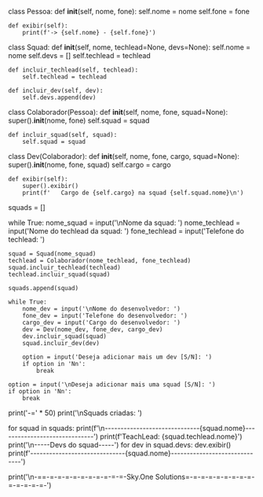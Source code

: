class Pessoa:
    def __init__(self, nome, fone):
        self.nome = nome
        self.fone = fone

    def exibir(self):
        print(f'-> {self.nome} - {self.fone}')


class Squad:
    def __init__(self, nome, techlead=None, devs=None):
        self.nome = nome
        self.devs = []
        self.techlead = techlead

    def incluir_techlead(self, techlead):
        self.techlead = techlead

    def incluir_dev(self, dev):
        self.devs.append(dev)


class Colaborador(Pessoa):
    def __init__(self, nome, fone, squad=None):
        super().__init__(nome, fone)
        self.squad = squad

    def incluir_squad(self, squad):
        self.squad = squad


class Dev(Colaborador):
    def __init__(self, nome, fone, cargo, squad=None):
        super().__init__(nome, fone, squad)
        self.cargo = cargo

    def exibir(self):
        super().exibir()
        print(f'   Cargo de {self.cargo} na squad {self.squad.nome}\n')


squads = []



while True:
    nome_squad = input('\nNome da squad: ')
    nome_techlead = input('Nome do techlead da squad: ')
    fone_techlead = input('Telefone do techlead: ')

    squad = Squad(nome_squad)
    techlead = Colaborador(nome_techlead, fone_techlead)
    squad.incluir_techlead(techlead)
    techlead.incluir_squad(squad)

    squads.append(squad)

    while True:
        nome_dev = input('\nNome do desenvolvedor: ')
        fone_dev = input('Telefone do desenvolvedor: ')
        cargo_dev = input('Cargo do desenvolvedor: ')
        dev = Dev(nome_dev, fone_dev, cargo_dev)
        dev.incluir_squad(squad)
        squad.incluir_dev(dev)

        option = input('Deseja adicionar mais um dev [S/N]: ')
        if option in 'Nn':
            break

    option = input('\nDeseja adicionar mais uma squad [S/N]: ')
    if option in 'Nn':
        break

print('-=' * 50)
print('\nSquads criadas: ')

for squad in squads:
    print(f'\n------------------------------{squad.nome}------------------------------')
    print(f'TeachLead: {squad.techlead.nome}')
    print('\n-----Devs do squad-----')
    for dev in squad.devs:
        dev.exibir()
    print(f'------------------------------{squad.nome}------------------------------')

print('\n-==-=-=-=-=-=-=-=-=-=-=-Sky.One Solutions=-=-=-=-=-=-=-=-=-=-=-=-=-=-')

